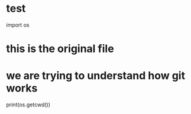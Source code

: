 # test
import os

# this is the original file
# we are trying to understand how git works

print(os.getcwd())
